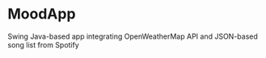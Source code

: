 # MoodApp
Swing Java-based app integrating OpenWeatherMap API and JSON-based song list from Spotify
